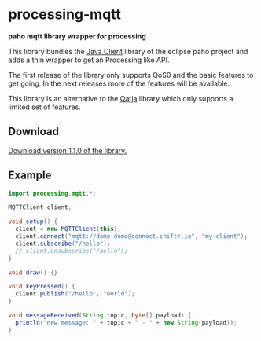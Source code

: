 # processing-mqtt

**paho mqtt library wrapper for processing**

This library bundles the [Java Client](https://eclipse.org/paho/clients/java/) library of the eclipse paho project and adds a thin wrapper to get an Processing like API.

The first release of the library only supports QoS0 and the basic features to get going. In the next releases more of the features will be available.

This library is an alternative to the [Qatja](https://github.com/Qatja/processing) library which only supports a limited set of features.

## Download

[Download version 1.1.0 of the library.](https://github.com/256dpi/processing-mqtt/releases/download/v1.1.0/mqtt.zip)

## Example

```java
import processing.mqtt.*;

MQTTClient client;

void setup() {
  client = new MQTTClient(this);
  client.connect("mqtt://demo:demo@connect.shiftr.io", "my-client");
  client.subscribe("/hello");
  // client.unsubscribe("/hello");
}

void draw() {}

void keyPressed() {
  client.publish("/hello", "world");
}

void messageReceived(String topic, byte[] payload) {
  println("new message: " + topic + " - " + new String(payload));
}
```
